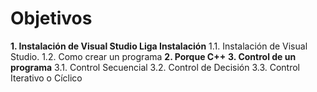 # Objetivos

**1. Instalación de Visual Studio Liga Instalación**
1.1. Instalación de Visual Studio.
1.2. Como crear un programa
**2. Porque C++**
**3. Control de un programa**
3.1. Control Secuencial
3.2. Control de Decisión
3.3. Control Iterativo o Cíclico
